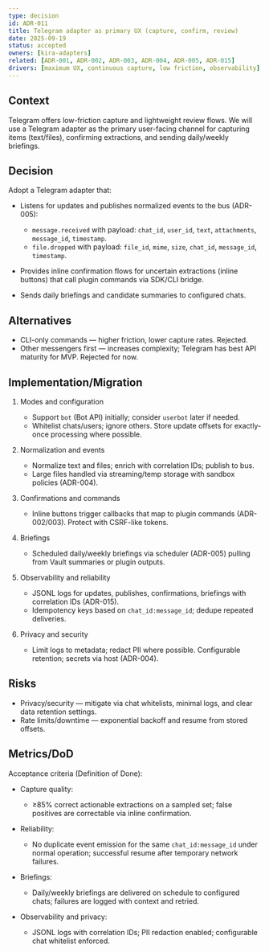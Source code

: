 ```yaml
---
type: decision
id: ADR-011
title: Telegram adapter as primary UX (capture, confirm, review)
date: 2025-09-19
status: accepted
owners: [kira-adapters]
related: [ADR-001, ADR-002, ADR-003, ADR-004, ADR-005, ADR-015]
drivers: [maximum UX, continuous capture, low friction, observability]
---
```


## Context

Telegram offers low-friction capture and lightweight review flows. We will use a Telegram adapter as the primary user-facing channel for capturing items (text/files), confirming extractions, and sending daily/weekly briefings.

## Decision

Adopt a Telegram adapter that:

- Listens for updates and publishes normalized events to the bus (ADR-005):
  - `message.received` with payload: `chat_id`, `user_id`, `text`, `attachments`, `message_id`, `timestamp`.
  - `file.dropped` with payload: `file_id`, `mime`, `size`, `chat_id`, `message_id`, `timestamp`.

- Provides inline confirmation flows for uncertain extractions (inline buttons) that call plugin commands via SDK/CLI bridge.

- Sends daily briefings and candidate summaries to configured chats.

## Alternatives

- CLI-only commands — higher friction, lower capture rates. Rejected.
- Other messengers first — increases complexity; Telegram has best API maturity for MVP. Rejected for now.

## Implementation/Migration

1) Modes and configuration
   - Support `bot` (Bot API) initially; consider `userbot` later if needed.
   - Whitelist chats/users; ignore others. Store update offsets for exactly-once processing where possible.

2) Normalization and events
   - Normalize text and files; enrich with correlation IDs; publish to bus.
   - Large files handled via streaming/temp storage with sandbox policies (ADR-004).

3) Confirmations and commands
   - Inline buttons trigger callbacks that map to plugin commands (ADR-002/003). Protect with CSRF-like tokens.

4) Briefings
   - Scheduled daily/weekly briefings via scheduler (ADR-005) pulling from Vault summaries or plugin outputs.

5) Observability and reliability
   - JSONL logs for updates, publishes, confirmations, briefings with correlation IDs (ADR-015).
   - Idempotency keys based on `chat_id:message_id`; dedupe repeated deliveries.

6) Privacy and security
   - Limit logs to metadata; redact PII where possible. Configurable retention; secrets via host (ADR-004).

## Risks

- Privacy/security — mitigate via chat whitelists, minimal logs, and clear data retention settings.
- Rate limits/downtime — exponential backoff and resume from stored offsets.

## Metrics/DoD

Acceptance criteria (Definition of Done):

- Capture quality:
  - ≥85% correct actionable extractions on a sampled set; false positives are correctable via inline confirmation.

- Reliability:
  - No duplicate event emission for the same `chat_id:message_id` under normal operation; successful resume after temporary network failures.

- Briefings:
  - Daily/weekly briefings are delivered on schedule to configured chats; failures are logged with context and retried.

- Observability and privacy:
  - JSONL logs with correlation IDs; PII redaction enabled; configurable chat whitelist enforced.

